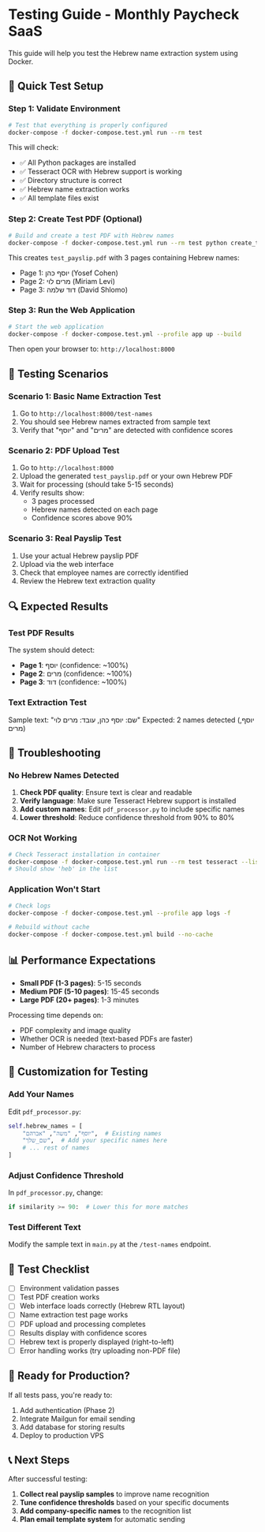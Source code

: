 # Testing Guide - Monthly Paycheck SaaS

This guide will help you test the Hebrew name extraction system using Docker.

## 🧪 Quick Test Setup

### Step 1: Validate Environment
```bash
# Test that everything is properly configured
docker-compose -f docker-compose.test.yml run --rm test
```

This will check:
- ✅ All Python packages are installed
- ✅ Tesseract OCR with Hebrew support is working  
- ✅ Directory structure is correct
- ✅ Hebrew name extraction works
- ✅ All template files exist

### Step 2: Create Test PDF (Optional)
```bash
# Build and create a test PDF with Hebrew names
docker-compose -f docker-compose.test.yml run --rm test python create_test_pdf.py
```

This creates `test_payslip.pdf` with 3 pages containing Hebrew names:
- Page 1: יוסף כהן (Yosef Cohen)
- Page 2: מרים לוי (Miriam Levi)  
- Page 3: דוד שלמה (David Shlomo)

### Step 3: Run the Web Application
```bash
# Start the web application
docker-compose -f docker-compose.test.yml --profile app up --build
```

Then open your browser to: `http://localhost:8000`

## 🎯 Testing Scenarios

### Scenario 1: Basic Name Extraction Test
1. Go to `http://localhost:8000/test-names`
2. You should see Hebrew names extracted from sample text
3. Verify that "יוסף" and "מרים" are detected with confidence scores

### Scenario 2: PDF Upload Test
1. Go to `http://localhost:8000`
2. Upload the generated `test_payslip.pdf` or your own Hebrew PDF
3. Wait for processing (should take 5-15 seconds)
4. Verify results show:
   - 3 pages processed
   - Hebrew names detected on each page
   - Confidence scores above 90%

### Scenario 3: Real Payslip Test
1. Use your actual Hebrew payslip PDF
2. Upload via the web interface
3. Check that employee names are correctly identified
4. Review the Hebrew text extraction quality

## 🔍 Expected Results

### Test PDF Results
The system should detect:
- **Page 1**: יוסף (confidence: ~100%)
- **Page 2**: מרים (confidence: ~100%)  
- **Page 3**: דוד (confidence: ~100%)

### Text Extraction Test
Sample text: "שם: יוסף כהן, עובד: מרים לוי"
Expected: 2 names detected (יוסף, מרים)

## 🐛 Troubleshooting

### No Hebrew Names Detected
1. **Check PDF quality**: Ensure text is clear and readable
2. **Verify language**: Make sure Tesseract Hebrew support is installed
3. **Add custom names**: Edit `pdf_processor.py` to include specific names
4. **Lower threshold**: Reduce confidence threshold from 90% to 80%

### OCR Not Working
```bash
# Check Tesseract installation in container
docker-compose -f docker-compose.test.yml run --rm test tesseract --list-langs
# Should show 'heb' in the list
```

### Application Won't Start
```bash
# Check logs
docker-compose -f docker-compose.test.yml --profile app logs -f

# Rebuild without cache
docker-compose -f docker-compose.test.yml build --no-cache
```

## 📊 Performance Expectations

- **Small PDF (1-3 pages)**: 5-15 seconds
- **Medium PDF (5-10 pages)**: 15-45 seconds  
- **Large PDF (20+ pages)**: 1-3 minutes

Processing time depends on:
- PDF complexity and image quality
- Whether OCR is needed (text-based PDFs are faster)
- Number of Hebrew characters to process

## 🔧 Customization for Testing

### Add Your Names
Edit `pdf_processor.py`:
```python
self.hebrew_names = [
    "יוסף", "משה", "אברהם",  # Existing names
    "שם_שלך",  # Add your specific names here
    # ... rest of names
]
```

### Adjust Confidence Threshold
In `pdf_processor.py`, change:
```python
if similarity >= 90:  # Lower this for more matches
```

### Test Different Text
Modify the sample text in `main.py` at the `/test-names` endpoint.

## 📝 Test Checklist

- [ ] Environment validation passes
- [ ] Test PDF creation works
- [ ] Web interface loads correctly (Hebrew RTL layout)
- [ ] Name extraction test page works
- [ ] PDF upload and processing completes
- [ ] Results display with confidence scores
- [ ] Hebrew text is properly displayed (right-to-left)
- [ ] Error handling works (try uploading non-PDF file)

## 🚀 Ready for Production?

If all tests pass, you're ready to:
1. Add authentication (Phase 2)
2. Integrate Mailgun for email sending
3. Add database for storing results
4. Deploy to production VPS

## 📞 Next Steps

After successful testing:
1. **Collect real payslip samples** to improve name recognition
2. **Tune confidence thresholds** based on your specific documents  
3. **Add company-specific names** to the recognition list
4. **Plan email template system** for automatic sending 